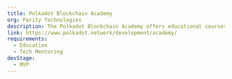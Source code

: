 ```yaml
---
title: Polkadot Blockchain Academy
org: Parity Technologies
description: The Polkadot Blockchain Academy offers educational courses and materials for individuals interested in learning about the Polkadot ecosystem, blockchain technology, and programming in the Rust language. It aims to empower participants with knowledge and skills in these interconnected fields.
link: https://www.polkadot.network/development/academy/
requirements:
  - Education
  - Tech Mentoring
devStage:
  - MVP
---
```

